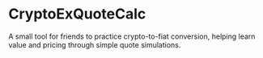# CryptoExQuoteCalc
A small tool for friends to practice crypto-to-fiat conversion, helping learn value and pricing through simple quote simulations.

